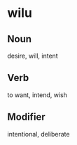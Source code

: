 wilu
===

Noun
---

desire, will, intent

Verb
---

to want, intend, wish

Modifier
---

intentional, deliberate